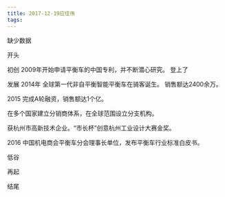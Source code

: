 ```yaml
---
title: 2017-12-19应佳伟 
tags: 
---
```

缺少数据




开头

初创
2009年开始申请平衡车的中国专利，并不断潜心研究。
登上了

发展
2014年
全球第一代非自平衡智能平衡车在骑客诞生。
销售额达2400余万。

2015
完成A轮融资，销售额达1个亿。

在多个国家建立分销商体系，在全球范围设立分支机构。

获杭州市高新技术企业。“市长杯”创意杭州工业设计大赛金奖。

2016
中国机电商会平衡车分会理事长单位，发布平衡车行业标准白皮书。


低谷

再起

结尾

